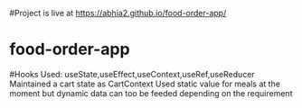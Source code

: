 #Project is live at
https://abhia2.github.io/food-order-app/

# food-order-app
#Hooks Used: useState,useEffect,useContext,useRef,useReducer
Maintained a cart state as CartContext 
Used static value for meals at the moment but dynamic data can too be feeded depending on the requirement
